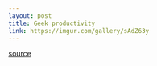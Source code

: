 ```yaml
---
layout: post
title: Geek productivity
link: https://imgur.com/gallery/sAdZ63y
---
```



[source](https://imgur.com/gallery/sAdZ63y)
